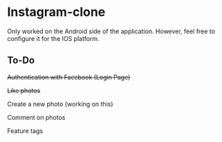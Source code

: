 # Instagram-clone
Only worked on the Android side of the application. However, feel free to configure it for the IOS platform.
## To-Do
~~Authentication with Facebook (Login Page)~~

~~Like photos~~

Create a new photo (working on this)

Comment on photos

Feature tags


